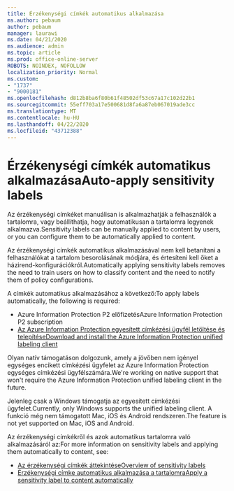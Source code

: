 ```yaml
---
title: Érzékenységi címkék automatikus alkalmazása
ms.author: pebaum
author: pebaum
manager: laurawi
ms.date: 04/21/2020
ms.audience: admin
ms.topic: article
ms.prod: office-online-server
ROBOTS: NOINDEX, NOFOLLOW
localization_priority: Normal
ms.custom:
- "1737"
- "9000181"
ms.openlocfilehash: d812b8ba6f80b61f48502df53c67a17c102d22b1
ms.sourcegitcommit: 55eff703a17e500681d8fa6a87eb067019ade3cc
ms.translationtype: MT
ms.contentlocale: hu-HU
ms.lasthandoff: 04/22/2020
ms.locfileid: "43712388"
---
```

# <a name="auto-apply-sensitivity-labels"></a><span data-ttu-id="9016c-102">Érzékenységi címkék automatikus alkalmazása</span><span class="sxs-lookup"><span data-stu-id="9016c-102">Auto-apply sensitivity labels</span></span>

<span data-ttu-id="9016c-103">Az érzékenységi címkéket manuálisan is alkalmazhatják a felhasználók a tartalomra, vagy beállíthatja, hogy automatikusan a tartalomra legyenek alkalmazva.</span><span class="sxs-lookup"><span data-stu-id="9016c-103">Sensitivity labels can be manually applied to content by users, or you can configure them to be automatically applied to content.</span></span>

<span data-ttu-id="9016c-104">Az érzékenységi címkék automatikus alkalmazásával nem kell betanítani a felhasználókat a tartalom besorolásának módjára, és értesíteni kell őket a házirend-konfigurációkról.</span><span class="sxs-lookup"><span data-stu-id="9016c-104">Automatically applying sensitivity labels removes the need to train users on how to classify content and the need to notify them of policy configurations.</span></span>

<span data-ttu-id="9016c-105">A címkék automatikus alkalmazásához a következő:</span><span class="sxs-lookup"><span data-stu-id="9016c-105">To apply labels automatically, the following is required:</span></span>

- <span data-ttu-id="9016c-106">Azure Information Protection P2 előfizetés</span><span class="sxs-lookup"><span data-stu-id="9016c-106">Azure Information Protection P2 subscription</span></span>
- [<span data-ttu-id="9016c-107">Az Azure Information Protection egyesített címkézési ügyfél letöltése és telepítése</span><span class="sxs-lookup"><span data-stu-id="9016c-107">Download and install the Azure Information Protection unified labeling client</span></span>](https://docs.microsoft.com/azure/information-protection/rms-client/install-unifiedlabelingclient-app)

<span data-ttu-id="9016c-108">Olyan natív támogatáson dolgozunk, amely a jövőben nem igényel egységes encikett címkézési ügyfelet az Azure Information Protection egységes címkézési ügyfélszámára.</span><span class="sxs-lookup"><span data-stu-id="9016c-108">We're working on native support that won't require the Azure Information Protection unified labeling client in the future.</span></span>

<span data-ttu-id="9016c-109">Jelenleg csak a Windows támogatja az egyesített címkézési ügyfelet.</span><span class="sxs-lookup"><span data-stu-id="9016c-109">Currently, only Windows supports the unified labeling client.</span></span>  <span data-ttu-id="9016c-110">A funkció még nem támogatott Mac, iOS és Android rendszeren.</span><span class="sxs-lookup"><span data-stu-id="9016c-110">The feature is not yet supported on Mac, iOS and Android.</span></span>

<span data-ttu-id="9016c-111">Az érzékenységi címkékről és azok automatikus tartalomra való alkalmazásáról az:</span><span class="sxs-lookup"><span data-stu-id="9016c-111">For more information on sensitivity labels and applying them automatically to content,  see:</span></span>

- [<span data-ttu-id="9016c-112">Az érzékenységi címkék áttekintése</span><span class="sxs-lookup"><span data-stu-id="9016c-112">Overview of sensitivity labels</span></span>](https://docs.microsoft.com/office365/securitycompliance/sensitivity-labels)
- [<span data-ttu-id="9016c-113">Érzékenységi címke automatikus alkalmazása a tartalomra</span><span class="sxs-lookup"><span data-stu-id="9016c-113">Apply a sensitivity label to content automatically</span></span>](https://docs.microsoft.com/office365/securitycompliance/apply_sensitivity_label_automatically)